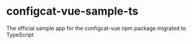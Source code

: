 # configcat-vue-sample-ts
The official sample app for the configcat-vue npm package migrated to TypeScript
